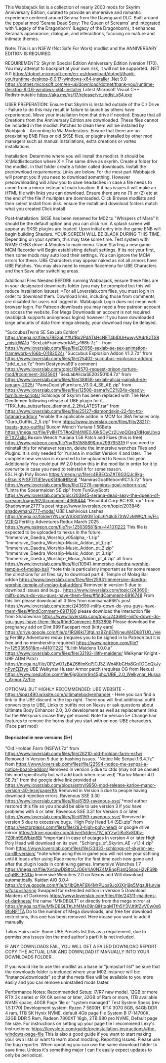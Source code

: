 This Wabbajack list is a collection of nearly 2000 mods for Skyrim Anniversary Edition, curated to provide an immersive and romantic experience centered around Serana from the Dawnguard DLC. Built around the popular mod 'Serana Dead Sexy: The Queen of Screams' and integrated with 'Legacy of the Dragonborn' (Legacy of the Dragonborn), it enhances Serana's appearance, dialogue, and interactions, focusing on mature and intimate themes. 

Note: This is an NSFW (Not Safe For Work) modlist and the ANNIVERSARY EDITION IS REQUIRED.  

REQUIREMENTS:
Skyrim Special Edition Anniversary Edition (version 1170).  You may attempt to backport at your own risk, it will not be supported. 
.NET 8.0﻿ https://dotnet.microsoft.com/en-us/download/dotnet/thank-you/runtime-desktop-8.0.17-windows-x64-installer
.Net 9.0  https://dotnet.microsoft.com/en-us/download/dotnet/thank-you/runtime-desktop-9.0.6-windows-x64-installer
Latest Microsoft Visual C++ Redistributable https://aka.ms/vs/17/release/vc_redist.x64.exe


USER PREPERATION: 
Ensure that Skyrim is installed outside of the C:\ Drive - Failure to do this may result in failure to launch as others have experienced. Move your installation from that drive if needed. 
Ensure that all Creations from the Anniversary Edition are downloaded. These files cannot be included in the modlist. Patches to clean them will be installed by Wabbjack - According to WJ Moderators. 
Ensure that there are no preexisting ENB Files or old SKSE files, or plugins installed by other mod managers such as manual installations, extra creations or vortex installations. 

Installation: 
Determine where you will install the modlist. It should be X:\Modlistlocation where X = The same drive as skyrim. 
Create a folder for the modlist.
In that folder create a folder called downloads. 
Install the predownload requirements. Links are below.  For the most part Wabbajack will prompt you if you need to download something. However predownloading will allow you to save headaches in case a file needs to come from a mirror instead of main location. If it has issues it will make an HTML file with links you can download. Ensure there are no (1) or (2) etc at the end of the file if multiples are downloaded. 
Click Browse modlists and then select install from disk. ensure the install and download folders match what you created
Click install

Post-Installation:
SKSE has been renamed for M02 to "Whispers of Mara" It should be the default option and you can click run. 
A splash screen will appear as SKSE plugins are loaded.
Upon initial entry into the game ENB will begin building Shaders. YOUR SCREEN WILL BE BLACK DURING THIS TIME. Depending on your system, this may take some time. Test system with NVME GEN3 drive: 4 Minutes to main menu. 
Upon Starting a new game MCM Recorder will Begin establishing default settings. If its not your first, then some mods may auto load their settings. You can ignore the MCM errors for these. 
UBE Characters may appear naked as not all armors have UBE Patches. 
You may also need to reopen Racemenu for UBE Characters and then Save after switching areas. 

Additional Files Needed BEFORE running Wabbajack, ensure these files are in your designated downloads folder (you may be prompted but this will reduce installation issues): 
*For all Loverslab.com files, you must login in order to download them. Download links, including those from comments, are disabled for users not logged in. Wabbajack Login does not mean web browser login. For Patreon downloads you may need a free patreon account to access the website. For Mega Downloads an account is not required (wabbjack supports anonymous logins) however if you have downloaded large amounts of data  from mega already, your download may be delayed.

"SuccubusTwins SE SexLab Edition" https://mega.nz/file/x7BE3aLY#UfBp2PdATkHcNET4bIDUHwwyVA4r8zTS8_misjkWA1o﻿
"SexLabFrameworkAE_v166b.7z" - from https://www.loverslab.com/files/file/20058-sexlab-se-sex-animation-framework-v166b-01182024/ 
"Succubus Explosion Addon V1.2.7z" from https://www.loverslab.com/files/file/25402-succubus-explosion-addon/ 
"zdd_e_se.7z" from Destynova99's comment https://www.loverslab.com/topic/194570-request-prison-torture-mod/#comment-3825801 
"SexLabAliciaSE20250104.7z" from https://www.loverslab.com/files/file/38858-sexlab-alicia-painslut-se-january-2025/ 
"PamaDeadlyFurniture_V3.0.4_SE_AE.zip" from https://www.loverslab.com/files/file/12508-pama%C2%B4s-deadly-furniture-scripts/ 
Schlongs of Skyrim has been replaced with The New Gentlemen﻿ following release of UBE plugin for it. 
"TRX_futa_subsurface_diamond_2.2fixLATEST.rar" from https://www.loverslab.com/files/file/25127-diamondskin-22-for-trx-futanari-addon/ *enable the applicable addon in MCM for 3BA females only. 
"Guro_Outfits_2_5.zip" from https://www.loverslab.com/files/file/28217-toasts-guro-outfits/ 
Buxom Wench Yuriana 1.56Beta https://mega.nz/file/PyIlHT5T#oQlM4WE0JGkSOyCz2UvpQQsg7dHgsUbvgiFTX7ZxIlc
Buxom Wench Yuriana 1.56 Patch and Fixes (this is free) https://www.patreon.com/file?h=95158589&m=299795319 If you need to reinstall this for whatever reason, delete the Immersive wenches Files and Plugins. It is only needed for Yuriana in modlist Version 4 and later. ﻿ The complete new version is expected to be uploaded to Nexus this year. Additionally You could put IW 2.0 below this in the mod list in order for it to overwrite in case you need to reinstall it for some reason.  
ESL High Poly Brows   https://mega.nz/file/c4BBECpZ#T6G3QJc9kg-cEtsniiKPrSF7ITiE1eypK5f8olHRzhE
"NamirasGoatRebornRC1.5.7z" from https://www.loverslab.com/files/file/12276-namiras-goat-reborn-sse/ 
"Lintra the Spearmaiden SE.zip" from FunGuyScott https://www.loverslab.com/topic/203945-serana-dead-sexy-the-queen-of-screams/page/62/#comment-4368444 
"Beautiful Corp BC ESL.rar" from Shadowman2777's post https://www.loverslab.com/topic/203846-shadowman2777-mods/ 
UBE Lashivious Lashes https://mega.nz/folder/YNUmWSSS#5W09Tobc6Y4k3i7XWZvMWQ/file/FIsV2RjQ
Fertility Adventures Redux March 2025 https://www.patreon.com/file?h=125039581&m=441011222 This file is expected to be uploaded to nexus in the future. ﻿﻿
"Immersive_Daedra_Worship_v05alpha_-1.zip" "Immersive_Daedra_Worship-Music_Addon_pt_1.zip" "Immersive_Daedra_Worship-Music_Addon_pt_2.zip" "Immersive_Daedra_Worship-Music_Addon_pt_3.zip" "Immersive_Daedra_Worship-_Music_Addon_pt_4.zip" all from https://www.loverslab.com/files/file/10941-immersive-daedra-worship-temple-of-molag-bal/ *note this is particularly important as for some reason the directions for all files say to download part 4.
Temple of Molag Bal addon https://www.loverslab.com/files/file/25931-immersive-daedra-worship-temple-of-molag-bal-addon/ Removed in version 5 due to download issues and bugs. ﻿
https://www.loverslab.com/topic/243690-milfs-down-do-you-guys-have-them-files/#findComment-6916748﻿  From this link please download all 3 files from namisama666's post
https://www.loverslab.com/topic/243690-milfs-down-do-you-guys-have-them-files/#findComment-6917180 please download the interaction file from Shadowman
﻿﻿https://www.loverslab.com/topic/243690-milfs-down-do-you-guys-have-them-files/#findComment-6933808 Please download the pregnancy add on﻿
Dint 999 Facepart mod (kitty ears) https://drive.google.com/file/d/1RQl8ki73fgLnzBZn6EWjneuW4Dk8TUO_/view
Fertility Adventures redux (requires you to be signed in to Patreon but it is free and no membership required) https://www.patreon.com/file?h=125039581&m=441011222
"!Lilith Maidens 1.0.0.a" https://www.loverslab.com/files/file/32192-lilith-maidens/
Welkynar Knight - UBE ADM Patch https://mega.nz/file/OPZw0TzB#Z66lmKqPjCJ3ZlWn4KbGHx8GnTOGcQkJynPynEjZfyo 
UBE Welkynar Hussar Armor patch (requires OG from Nexus) https://www.mediafire.com/file/6jq0ixmr9n45phc/UBE_2.0_Welkynar_Hussar_Armor.7z/file

OPTIONAL BUT HIGHLY RECOMMENDED: UBE WEBSITE - https://spaz490.wixsite.com/ultimatebodyenhancer -  Here you can find a link to the UBE discord in the top right. There you will find additional outfit conversions to UBE, Links to outfits not on Nexus or ask questions about Ultimate Body Enhancer 2.0, 3.0 development as well as replacement links for the Welkynars incase they get moved. 
Note for version 5+ Change hair features to remove the horns that you start with on non-UBE characters. (Face part mod)﻿﻿

#### Depricated in new versions (5+) #####
"Old Hroldan Farm (NSFW).7z" from https://www.loverslab.com/files/file/26210-old-hroldan-farm-nsfw/  Removed in Version 5 due to hashing issues. 
"Notice Me Senpai.1.6.4.7z" from https://www.loverslab.com/files/file/22594-notice-me-senpai-a-notice-board-addon/   Removed in version 5 due to ctds (may not be casued this mod specifically but will add back when resolved)
"Karlov Manor 4.0 SE.7z" from the google drive link provided at https://www.loverslab.com/blogs/entry/9950-mod-release-karlov-manor-version-40-lese/page/10/  Removed in Version 5 due to people having download rejection errors. 
Ravenous SSE 3.30 https://www.loverslab.com/files/file/6159-ravenous-sse/  *mod author restored this file so you should be able to use version 3 if you have problems with 4 or later. 
﻿Ravenous SSE 3.31 for Version 4 or later. https://www.loverslab.com/files/file/6159-ravenous-sse/  Removed in version 5 due to excessive bugs. ﻿
High Poly Head 1.4 (SE).zip" from https://vectorplexis.com/files/file/283-high-poly-head/ or google drive mirror https://drive.google.com/drive/folders/1V_jcYzwTiKnSv8Dbv-7Z0hh9SWbkn6Bi *important in case of outages 
In version 4 or later High Poly Head will download on its own. 
"Schlongs_of_Skyrim_AE -v1.1.4.zip" from https://www.loverslab.com/files/file/23433-schlongs-of-skyrim-ae-no-dll-version/ *note when using this in game you will not see your schlong until it loads after using Race menu for the first time each new game and after the plugin loads in continuing games. 
Immersive Wenches 1.7 https://mega.nz/file/Xv4xwDjS#cCJO6V4A0NZ4MBngFjanQ5sooH2yFS9bm1gBK-tFNOo 
Immersive Wenches 2.0 on Nexus and Will download automatically. 
Kaidan AIO 3.0.4 https://drive.google.com/file/d/1bQhAF9X4MrPUos9JoXiXjrj9p5MgzJHu/view?usp=sharing  Swapped for extended edition in version 5
Download Maidens of Darkness https://www.loverslab.com/files/file/24311-maidens-of-darkness/ file name "MfkDBQLT" or directly from the mega mirror at https://mega.nz/file/MfkDBQLT#Lhf4Ms09nQiHtqqMTfh5Y3VJt9fZvV0w0s69foNF1TA Do to the number of Mega downloads, and free tier download restrictions, this one has been removed. Here incase you want to add it manually. ﻿

Tulius Hairs note: Some UBE Presets list this as a requirement, due to permissions issues (on the mod author's part) it is not included. 

IF ANY DOWNLOADS FAIL, YOU WILL GET A FAILED DOWNLOAD REPORT COPY THE ACTUAL LINK AND DOWNLOAD IT MANUALLY INTO YOUR DOWNLOADS FOLDER.

If you would like to use this modlist as a base or "jumpstart list" be sure that the downloads folder is included where your M02 instance will be: "Instance\downloads" so that the meta files will be available to you more easily and you can remove uninstalled mods faster. 

Performance Notes:
Recommended Setup: i7/R7 new model, 12GB or more RTX 3k series or RX 6K series or later, 32GB of Ram or more, 1TB available NVME space, 40GB Page file or "system managed" 
Test System Specs (rev 1.5.1770) Development system: Ryzen 7 5800H, RTX 3070 8GB, 64Gb DDR 4 ram, 1TB SK Hynix NVME, default 4Gb page file 
System B I7-14700K, 32GB DDR 5 Ram, Radeon 7800XT 16gb, 2TB 980 pro NVME, Default page file size.
For instructions on setting up your page file I recommend Lexy's Instructions: https://lexyslotd.com/guide/preinstallation-instructions/#the-windows-page-file This is also a good guide if you want to start making your own lists or want to learn about modding. 
Reporting Issues:
﻿Please use the bug reporter. When updating you can use the same download folder to save time. Unless it's something major I can fix easily expect updates to only be periodical.
